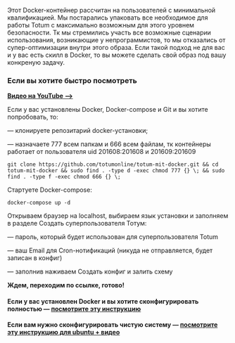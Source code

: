 Этот Docker-контейнер рассчитан на пользователей с минимальной квалификацией. Мы постарались упаковать все необходимое для работы Totum с максимально возможным для этого уровнем безопасности. Тк мы стремились участь все возможные сценарии использования, возникающие у непрограммистов, то мы отказались от супер-оптимизации внутри этого образа. Если такой подход не для вас и у вас есть скилл в Docker, то вы можете сделать свой образ под вашу конкреную задачу.


### Если вы хотите быстро посмотреть

**[Видео на YouTube —>](https://www.youtube.com/watch?v=cIofOmhov_Q)**

Если у вас установлены Docker, Docker-compose и Git  и вы хотите попробовать, то:

— клонируете репозитарий docker-установки;

— назначаете 777 всем папкам и 666 всем файлам, тк контейнеры работает от пользователя uid 201608:201608 и 201609:201609

```
git clone https://github.com/totumonline/totum-mit-docker.git && cd totum-mit-docker && sudo find . -type d -exec chmod 777 {} \; && sudo find . -type f -exec chmod 666 {} \;
```



Стартуете Docker-compose:

```
docker-compose up -d
```



Открываем браузер на localhost, выбираем язык установки и заполняем в разделе Создать суперпользователя Тотум:

— пароль, который будет использован для суперпользователя Totum

— ваш Email для Cron-нотификаций (никуда не отправляется, будет записан в конфиг)

— заполнив наживаем Создать конфиг и залить схему

**Ждем, переходим по ссылке, готово!**



#### Если у вас установлен Docker и вы хотите сконфигурировать полностью — [посмотрите эту инструкцию](https://github.com/totumonline/totum-mit-docker/blob/main/IF_YOU_ALREADY_HAVE_DOCKER_RU.md)



#### Если вам нужно сконфигурировать чистую систему — [посмотрите эту инструкцию для ubuntu + видео](https://github.com/totumonline/totum-mit-docker/blob/main/FULL_CONFIG_ON_CLEAR_UBUNTU_RU.md)
